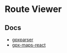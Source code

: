 # Route Viewer

## Docs

- [gpxparser](https://www.npmjs.com/package/gpxparser)
- [gpx-maps-react](https://www.manuelkruisz.com/blog/posts/gpx-maps-react)
